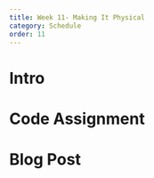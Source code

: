 ```yaml
---
title: Week 11- Making It Physical
category: Schedule
order: 11
---
```


# Intro

# Code Assignment

# Blog Post